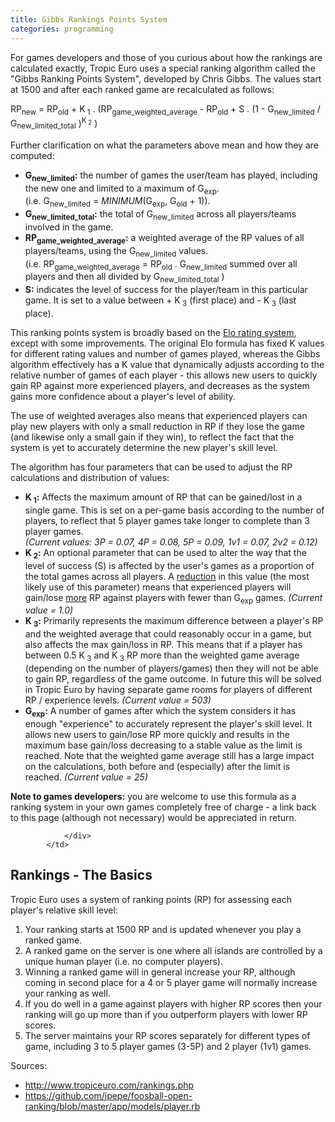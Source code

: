 ```yaml
---
title: Gibbs Rankings Points System
categories: programming
---
```


For games developers and those of you curious about how the rankings are calculated exactly, <span class="notranslate">Tropic Euro</span> uses a special ranking algorithm called the "Gibbs Ranking Points System", developed by Chris Gibbs. The values start at 1500 and after each ranked game are recalculated as follows:</p>

<p>RP<sub>new</sub> = RP<sub>old</sub> + K<sub> 1</sub> . (RP<sub>game_weighted_average</sub> - RP<sub>old</sub> + S . (1 - G<sub>new_limited</sub> / G<sub>new_limited_total</sub> )<sup>K<sub> 2</sub></sup> )</p>

<p>Further clarification on what the parameters above mean and how they are computed:</p>

<ul>
	<li><strong>G<sub>new_limited</sub>:</strong> the number of games the user/team has played, including the new one and limited to a maximum of G<sub>exp</sub>.<br> (i.e. G<sub>new_limited</sub> = <i>MINIMUM</i>(G<sub>exp</sub>, G<sub>old</sub> + 1)).</li>
	<li><strong>G<sub>new_limited_total</sub>:</strong> the total of G<sub>new_limited</sub> across all players/teams involved in the game.</li>
	<li><strong>RP<sub>game_weighted_average</sub>:</strong> a weighted average of the RP values of all players/teams, using the G<sub>new_limited</sub> values.<br> (i.e. RP<sub>game_weighted_average</sub> = RP<sub>old</sub> . G<sub>new_limited</sub> summed over all players and then all divided by G<sub>new_limited_total</sub> )</li>
	<li><strong>S:</strong> indicates the level of success for the player/team in this particular game. It is set to a value between + K<sub> 3</sub> (first place) and - K<sub> 3</sub> (last place).</li>
</ul>

<p>This ranking points system is broadly based on the <a href="http://en.wikipedia.org/wiki/Elo_rating_system">Elo rating system</a>, except with some improvements. The original Elo formula has fixed K values for different rating values and number of games played, whereas the Gibbs algorithm effectively has a K value that dynamically adjusts according to the relative number of games of each player - this allows new users to quickly gain RP against more experienced players, and decreases as the system gains more confidence about a player's level of ability.</p>

<p>The use of weighted averages also means that experienced players can play new players with only a small reduction in RP if they lose the game (and likewise only a small gain if they win), to reflect the fact that the system is yet to accurately determine the new player's skill level.</p>

<p>The algorithm has four parameters that can be used to adjust the RP calculations and distribution of values:</p>

<ul>
	<li><strong>K<sub> 1</sub>:</strong> Affects the maximum amount of RP that can be gained/lost in a single game. This is set on a per-game basis according to the number of players, to reflect that 5 player games take longer to complete than 3 player games.<br><i>(Current values: 3P = 0.07, 4P = 0.08, 5P = 0.09, 1v1 = 0.07, 2v2 = 0.12)</i></li>
	<li><strong>K<sub> 2</sub>:</strong> An optional parameter that can be used to alter the way that the level of success (S) is affected by the user's games as a proportion of the total games across all players. A <u>reduction</u> in this value (the most likely use of this parameter) means that experienced players will gain/lose <u>more</u> RP against players with fewer than G<sub>exp</sub> games. <i>(Current value = 1.0)</i></li>
	<li><strong>K<sub> 3</sub>:</strong> Primarily represents the maximum difference between a player's RP and the weighted average that could reasonably occur in a game, but also affects the max gain/loss in RP. This means that if a player has between 0.5 K<sub> 3</sub> and K<sub> 3</sub> RP more than the weighted game average (depending on the number of players/games) then they will not be able to gain RP, regardless of the game outcome. In future this will be solved in <span class="notranslate">Tropic Euro</span> by having separate game rooms for players of different RP / experience levels. <i>(Current value = 503)</i></li>
	<li><strong>G<sub>exp</sub>:</strong> A number of games after which the system considers it has enough "experience" to accurately represent the player's skill level. It allows new users to gain/lose RP more quickly and results in the maximum base gain/loss decreasing to a stable value as the limit is reached. Note that the weighted game average still has a large impact on the calculations, both before and (especially) after the limit is reached. <i>(Current value = 25)</i></li>
</ul>

<p><strong>Note to games developers:</strong> you are welcome to use this formula as a ranking system in your own games completely free of charge - a link back to this page (although not necessary) would be appreciated in return.</p>




				</div>
			</td>

<h2>Rankings - The Basics</h2>

<p><span class="notranslate">Tropic Euro</span> uses a system of ranking points (RP) for assessing each player's relative skill level:</p>

<ol>
	<li>Your ranking starts at 1500 RP and is updated whenever you play a ranked game.</li>
	<li>A ranked game on the server is one where all islands are controlled by a unique human player (i.e. no computer players).</li>
	<li>Winning a ranked game will in general increase your RP, although coming in second place for a 4 or 5 player game will normally increase your ranking as well.</li>
	<li>If you do well in a game against players with higher RP scores then your ranking will go up more than if you outperform players with lower RP scores.</li>
	<li>The server maintains your RP scores separately for different types of game, including 3 to 5 player games (3-5P) and 2 player (1v1) games.</li>
</ol>

Sources:
 * <http://www.tropiceuro.com/rankings.php>
 * <https://github.com/ipepe/foosball-open-ranking/blob/master/app/models/player.rb>
